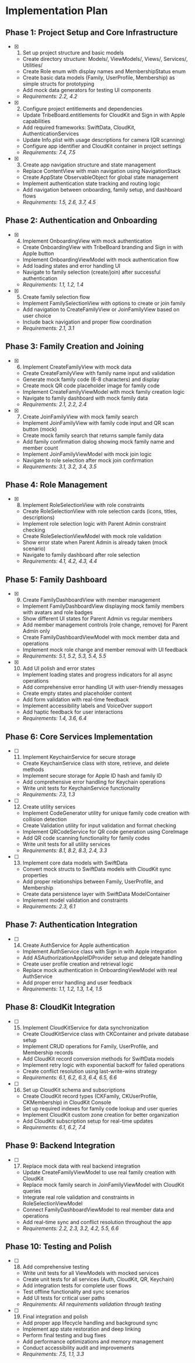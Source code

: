 # Implementation Plan

## Phase 1: Project Setup and Core Infrastructure

- [x] 1. Set up project structure and basic models
  - Create directory structure: Models/, ViewModels/, Views/, Services/, Utilities/
  - Create Role enum with display names and MembershipStatus enum
  - Create basic data models (Family, UserProfile, Membership) as simple structs for prototyping
  - Add mock data generators for testing UI components
  - _Requirements: 2.2, 4.2_

- [x] 2. Configure project entitlements and dependencies
  - Update TribeBoard.entitlements for CloudKit and Sign in with Apple capabilities
  - Add required frameworks: SwiftData, CloudKit, AuthenticationServices
  - Update Info.plist with usage descriptions for camera (QR scanning)
  - Configure app identifier and CloudKit container in project settings
  - _Requirements: 7.4, 7.5_

- [x] 3. Create app navigation structure and state management
  - Replace ContentView with main navigation using NavigationStack
  - Create AppState ObservableObject for global state management
  - Implement authentication state tracking and routing logic
  - Add navigation between onboarding, family setup, and dashboard flows
  - _Requirements: 1.5, 2.6, 3.7, 4.5_

## Phase 2: Authentication and Onboarding

- [x] 4. Implement OnboardingView with mock authentication
  - Create OnboardingView with TribeBoard branding and Sign in with Apple button
  - Implement OnboardingViewModel with mock authentication flow
  - Add loading states and error handling UI
  - Navigate to family selection (create/join) after successful authentication
  - _Requirements: 1.1, 1.2, 1.4_

- [x] 5. Create family selection flow
  - Implement FamilySelectionView with options to create or join family
  - Add navigation to CreateFamilyView or JoinFamilyView based on user choice
  - Include back navigation and proper flow coordination
  - _Requirements: 2.1, 3.1_

## Phase 3: Family Creation and Joining

- [x] 6. Implement CreateFamilyView with mock data
  - Create CreateFamilyView with family name input and validation
  - Generate mock family code (6-8 characters) and display
  - Create mock QR code placeholder image for family code
  - Implement CreateFamilyViewModel with mock family creation logic
  - Navigate to family dashboard with mock family data
  - _Requirements: 2.1, 2.2, 2.4_

- [x] 7. Create JoinFamilyView with mock family search
  - Implement JoinFamilyView with family code input and QR scan button (mock)
  - Create mock family search that returns sample family data
  - Add family confirmation dialog showing mock family name and member count
  - Implement JoinFamilyViewModel with mock join logic
  - Navigate to role selection after mock join confirmation
  - _Requirements: 3.1, 3.2, 3.4, 3.5_

## Phase 4: Role Management

- [x] 8. Implement RoleSelectionView with role constraints
  - Create RoleSelectionView with role selection cards (icons, titles, descriptions)
  - Implement role selection logic with Parent Admin constraint checking
  - Create RoleSelectionViewModel with mock role validation
  - Show error state when Parent Admin is already taken (mock scenario)
  - Navigate to family dashboard after role selection
  - _Requirements: 4.1, 4.2, 4.3, 4.4_

## Phase 5: Family Dashboard

- [x] 9. Create FamilyDashboardView with member management
  - Implement FamilyDashboardView displaying mock family members with avatars and role badges
  - Show different UI states for Parent Admin vs regular members
  - Add member management controls (role change, remove) for Parent Admin only
  - Create FamilyDashboardViewModel with mock member data and operations
  - Implement mock role change and member removal with UI feedback
  - _Requirements: 5.1, 5.2, 5.3, 5.4, 5.5_

- [x] 10. Add UI polish and error states
  - Implement loading states and progress indicators for all async operations
  - Add comprehensive error handling UI with user-friendly messages
  - Create empty states and placeholder content
  - Add form validation with real-time feedback
  - Implement accessibility labels and VoiceOver support
  - Add haptic feedback for user interactions
  - _Requirements: 1.4, 3.6, 6.4_

## Phase 6: Core Services Implementation

- [ ] 11. Implement KeychainService for secure storage
  - Create KeychainService class with store, retrieve, and delete methods
  - Implement secure storage for Apple ID hash and family ID
  - Add comprehensive error handling for Keychain operations
  - Write unit tests for KeychainService functionality
  - _Requirements: 7.3, 1.3_

- [ ] 12. Create utility services
  - Implement CodeGenerator utility for unique family code creation with collision detection
  - Create Validation utility for input validation and format checking
  - Implement QRCodeService for QR code generation using CoreImage
  - Add QR code scanning functionality for family codes
  - Write unit tests for all utility services
  - _Requirements: 8.1, 8.2, 8.3, 2.4, 3.3_

- [ ] 13. Implement core data models with SwiftData
  - Convert mock structs to SwiftData models with CloudKit sync properties
  - Add proper relationships between Family, UserProfile, and Membership
  - Create data persistence layer with SwiftData ModelContainer
  - Implement model validation and constraints
  - _Requirements: 2.3, 6.1_

## Phase 7: Authentication Integration

- [ ] 14. Create AuthService for Apple authentication
  - Implement AuthService class with Sign in with Apple integration
  - Add ASAuthorizationAppleIDProvider setup and delegate handling
  - Create user profile creation and retrieval logic
  - Replace mock authentication in OnboardingViewModel with real AuthService
  - Add proper error handling and user feedback
  - _Requirements: 1.1, 1.2, 1.3, 1.4, 1.5_

## Phase 8: CloudKit Integration

- [ ] 15. Implement CloudKitService for data synchronization
  - Create CloudKitService class with CKContainer and private database setup
  - Implement CRUD operations for Family, UserProfile, and Membership records
  - Add CloudKit record conversion methods for SwiftData models
  - Implement retry logic with exponential backoff for failed operations
  - Create conflict resolution using last-write-wins strategy
  - _Requirements: 6.1, 6.2, 6.3, 6.4, 6.5, 6.6_

- [ ] 16. Set up CloudKit schema and subscriptions
  - Create CloudKit record types (CKFamily, CKUserProfile, CKMembership) in CloudKit Console
  - Set up required indexes for family code lookup and user queries
  - Implement CloudKit custom zone creation for better organization
  - Add CloudKit subscription setup for real-time updates
  - _Requirements: 6.1, 6.2, 7.4_

## Phase 9: Backend Integration

- [ ] 17. Replace mock data with real backend integration
  - Update CreateFamilyViewModel to use real family creation with CloudKit
  - Replace mock family search in JoinFamilyViewModel with CloudKit queries
  - Integrate real role validation and constraints in RoleSelectionViewModel
  - Connect FamilyDashboardViewModel to real member data and operations
  - Add real-time sync and conflict resolution throughout the app
  - _Requirements: 2.2, 2.3, 3.2, 4.2, 5.5, 6.6_

## Phase 10: Testing and Polish

- [ ] 18. Add comprehensive testing
  - Write unit tests for all ViewModels with mocked services
  - Create unit tests for all services (Auth, CloudKit, QR, Keychain)
  - Add integration tests for complete user flows
  - Test offline functionality and sync scenarios
  - Add UI tests for critical user paths
  - _Requirements: All requirements validation through testing_

- [ ] 19. Final integration and polish
  - Add proper app lifecycle handling and background sync
  - Implement app state restoration and deep linking
  - Perform final testing and bug fixes
  - Add performance optimizations and memory management
  - Conduct accessibility audit and improvements
  - _Requirements: 7.5, 1.1, 3.3_